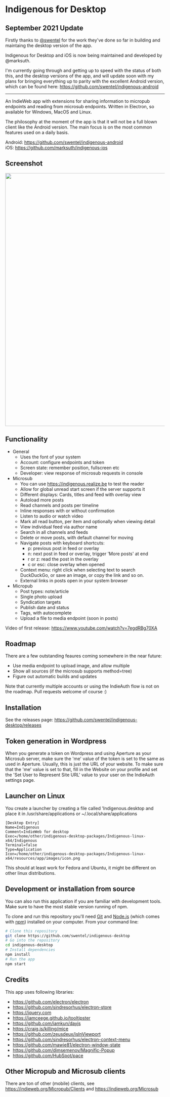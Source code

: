# Indigenous for Desktop

## September 2021 Update

Firstly thanks to [@swentel](https://github.com/swentel) for the work they've done so far in building and maintaing the desktop version of the app.

Indigenous for Desktop and iOS is now being maintained and developed by @marksuth.

I'm currently going through and getting up to speed with the status of both this, and the desktop versions of the app, and will update soon with my plans for bringing everything up to parity with the excellent Android version, which can be found here: https://github.com/swentel/indigenous-android

----

An IndieWeb app with extensions for sharing information to micropub endpoints and reading 
from microsub endpoints. Written in Electron, so available for Windows, MacOS and Linux.

The philosophy at the moment of the app is that it will not be a full blown client like
the Android version. The main focus is on the most common features used on a daily basis.

Android: https://github.com/swentel/indigenous-android  
iOS: https://github.com/marksuth/indigenous-ios

## Screenshot

<img src="https://realize.be/sites/default/files/indigenous-desktop-timeline.png" width="800" />

## Functionality

- General
  - Uses the font of your system
  - Account: configure endpoints and token
  - Screen state: remember position, fullscreen etc
  - Developer: view response of microsub requests in console
- Microsub
  - You can use https://indigenous.realize.be to test the reader
  - Allow for global unread start screen if the server supports it
  - Different displays: Cards, titles and feed with overlay view
  - Autoload more posts
  - Read channels and posts per timeline
  - Inline responses with or without confirmation
  - Listen to audio or watch video
  - Mark all read button, per item and optionally when viewing detail
  - View individual feed via author name
  - Search in all channels and feeds
  - Delete or move posts, with default channel for moving
  - Navigate posts with keyboard shortcuts:
    - p: previous post in feed or overlay
    - n: next post in feed or overlay, trigger 'More posts' at end
    - r or z: read the post in the overlay
    - c or esc: close overlay when opened
  - Context menu: right click when selecting text to search DuckDuckGo, or save
    an image, or copy the link and so on.
  - External links in posts open in your system browser
- Micropub
  - Post types: note/article
  - Single photo upload
  - Syndication targets
  - Publish date and status
  - Tags, with autocomplete
  - Upload a file to media endpoint (soon in posts)

Video of first release: https://www.youtube.com/watch?v=7egdRBg70XA

## Roadmap

There are a few outstanding feaures coming somewhere in the near future:

- Use media endpoint to upload image, and allow multiple
- Show all sources (if the microsub supports method=tree)
- Figure out automatic builds and updates

Note that currently multiple accounts or using the IndieAuth flow is
not on the roadmap. Pull requests welcome of course :)

## Installation

See the releases page: https://github.com/swentel/indigenous-desktop/releases

## Token generation in Wordpress

When you generate a token on Wordpress and using Aperture as your Microsub
server, make sure the 'me' value of the token is set to the same as used
in Aperture. Usually, this is just the URL of your website. To make sure
that the 'me' value is set to that, fill in the Website on your profile
and set the 'Set User to Represent Site URL' value to your user on the
IndieAuth settings page.

## Launcher on Linux

You create a launcher by creating a file called 'Indigenous.desktop and place
it in /usr/share/applications or ~/.local/share/applications

```
[Desktop Entry]
Name=Indigenous
Comment=IndieWeb for desktop
Exec=/home/other/indigenous-desktop-packages/Indigenous-linux-x64/Indigenous
Terminal=false
Type=Application
Icon=/home/other/indigenous-desktop-packages/Indigenous-linux-x64/resources/app/images/icon.png
```

This should at least work for Fedora and Ubuntu, it might be different on other
linux distributions.

## Development or installation from source

You can also run this application if you are familiar with development tools. Make sure
to have the most stable version running of npm.

To clone and run this repository you'll need [Git](https://git-scm.com) and 
[Node.js](https://nodejs.org/en/download/) (which comes with [npm](http://npmjs.com)) 
installed on your computer. From your command line:

```bash
# Clone this repository
git clone https://github.com/swentel/indigenous-desktop
# Go into the repository
cd indigenous-desktop
# Install dependencies
npm install
# Run the app
npm start
```

## Credits

This app uses following libraries:

- https://github.com/electron/electron
- https://github.com/sindresorhus/electron-store
- https://jquery.com
- https://iamceege.github.io/tooltipster
- https://github.com/iamkun/dayjs
- https://craig.is/killing/mice
- https://github.com/zeusdeux/isInViewport
- https://github.com/sindresorhus/electron-context-menu
- https://github.com/mawie81/electron-window-state
- https://github.com/dimsemenov/Magnific-Popup
- https://github.com/HubSpot/pace

## Other Micropub and Microsub clients

There are ton of other (mobile) clients, see https://indieweb.org/Micropub/Clients and
https://indieweb.org/Microsub
